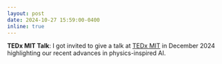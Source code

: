 ```yaml
---
layout: post
date: 2024-10-27 15:59:00-0400
inline: true
---
```


**TEDx MIT Talk**: 
I got invited to give a talk at <a href="https://tedx.mit.edu/">TEDx MIT</a> in 
December 2024 highlighting our recent advances in physics-inspired AI. 